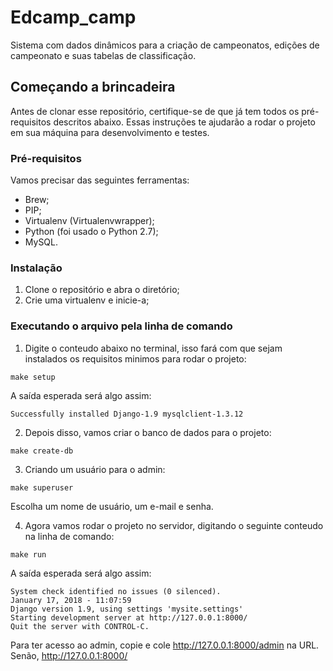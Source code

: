 # Edcamp_camp

Sistema com dados dinâmicos para a criação de campeonatos, edições de campeonato e suas tabelas de classificação.

## Começando a brincadeira
 
Antes de clonar esse repositório, certifique-se de que já tem todos os pré-requisitos descritos abaixo.
Essas instruções te ajudarão a rodar o projeto em sua máquina para desenvolvimento e testes.

### Pré-requisitos

Vamos precisar das seguintes ferramentas:
- Brew;
- PIP;
- Virtualenv (Virtualenvwrapper);
- Python (foi usado o Python 2.7);
- MySQL.


### Instalação

1. Clone o repositório e abra o diretório;
2. Crie uma virtualenv e inicie-a;

### Executando o arquivo pela linha de comando

1. Digite o conteudo abaixo no terminal, isso fará com que sejam instalados os requisitos minimos para rodar o projeto:

```
make setup
```

A saída esperada será algo assim:

```
Successfully installed Django-1.9 mysqlclient-1.3.12
```

2. Depois disso, vamos criar o banco de dados para o projeto:

```
make create-db
```


3. Criando um usuário para o admin:

```
make superuser
```

Escolha um nome de usuário, um e-mail e senha.


4. Agora vamos rodar o projeto no servidor, digitando o seguinte conteudo na linha de comando:

```
make run
```

A saída esperada será algo assim:

```
System check identified no issues (0 silenced).
January 17, 2018 - 11:07:59
Django version 1.9, using settings 'mysite.settings'
Starting development server at http://127.0.0.1:8000/
Quit the server with CONTROL-C.
```

Para ter acesso ao admin, copie e cole http://127.0.0.1:8000/admin na URL. Senão, http://127.0.0.1:8000/
